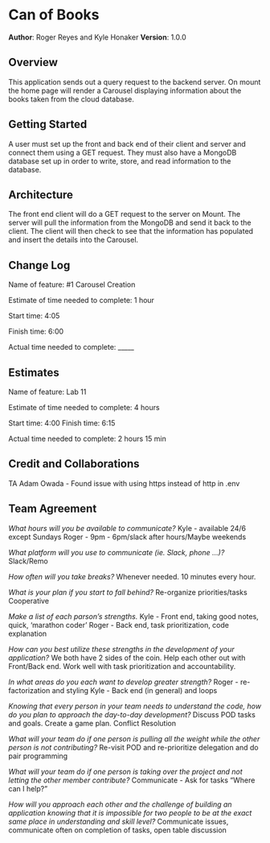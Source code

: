 # Can of Books

**Author**: Roger Reyes and Kyle Honaker
**Version**: 1.0.0

## Overview

This application sends out a query request to the backend server. On mount the home page will render a Carousel displaying information about the books taken from the cloud database.

## Getting Started

A user must set up the front and back end of their client and server and connect them using a GET request. They must also have a MongoDB database set up in order to write, store, and read information to the database.

## Architecture

The front end client will do a GET request to the server on Mount. The server will pull the information from the MongoDB and send it back to the client. The client will then check to see that the information has populated and insert the details into the Carousel.

## Change Log

Name of feature: #1 Carousel Creation

Estimate of time needed to complete: 1 hour

Start time: 4:05

Finish time: 6:00

Actual time needed to complete: _____

## Estimates

Name of feature: Lab 11

Estimate of time needed to complete: 4 hours

Start time: 4:00
Finish time: 6:15

Actual time needed to complete: 2 hours 15 min

## Credit and Collaborations

TA Adam Owada - Found issue with using https instead of http in .env

## Team Agreement

*What hours will you be available to communicate?*
Kyle - available 24/6 except Sundays
Roger - 9pm - 6pm/slack after hours/Maybe weekends

*What platform will you use to communicate (ie. Slack, phone …)?*
Slack/Remo

*How often will you take breaks?*
Whenever needed. 10 minutes every hour.

*What is your plan if you start to fall behind?*
Re-organize priorities/tasks
Cooperative

*Make a list of each parson’s strengths.*
Kyle - Front end, taking good notes, quick, ‘marathon coder’
Roger - Back end, task prioritization, code explanation

*How can you best utilize these strengths in the development of your application?*
We both have 2 sides of the coin. Help each other out with Front/Back end. Work well with task prioritization and accountability.

*In what areas do you each want to develop greater strength?*
Roger - re-factorization and styling
Kyle - Back end (in general) and loops

*Knowing that every person in your team needs to understand the code, how do you plan to approach the day-to-day development?*
Discuss POD tasks and goals. Create a game plan.
Conflict Resolution

*What will your team do if one person is pulling all the weight while the other person is not contributing?*
Re-visit POD and re-prioritize delegation and do pair programming

*What will your team do if one person is taking over the project and not letting the other member contribute?*
Communicate - Ask for tasks “Where can I help?”

*How will you approach each other and the challenge of building an application knowing that it is impossible for two people to be at the exact same place in understanding and skill level?*
Communicate issues, communicate often on completion of tasks, open table discussion
